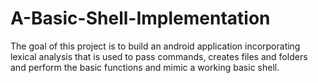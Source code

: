 # A-Basic-Shell-Implementation

The goal of this project is to build an android application incorporating lexical analysis that is used to pass commands, creates files and folders and perform the basic functions and mimic a working basic shell.


